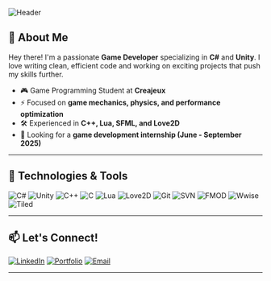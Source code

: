 ![Header](https://capsule-render.vercel.app/api?type=rect&color=gradient&height=200&section=header&text=Leonnel%20Hammel%20%7C%20Game%20Developer&fontSize=30&fontColor=FFFFFF&fontAlign=50&desc=Unity%20%7C%20C%23%20%7C%20C++%20%7C%20Design%20Patterns&descSize=18&descAlign=50)

## 👋 About Me

Hey there! I'm a passionate **Game Developer** specializing in **C#** and **Unity**. I love writing clean, efficient code and working on exciting projects that push my skills further.

- 🎮 Game Programming Student at **Creajeux**
- ⚡ Focused on **game mechanics, physics, and performance optimization**
- 🛠️ Experienced in **C++, Lua, SFML, and Love2D**
- 🚀 Looking for a **game development internship (June - September 2025)**

---

## 🔧 Technologies & Tools

![C#](https://img.shields.io/badge/-C%23-239120?style=for-the-badge&logo=csharp&logoColor=white)
![Unity](https://img.shields.io/badge/-Unity-100000?style=for-the-badge&logo=unity&logoColor=white)
![C++](https://img.shields.io/badge/-C++-00599C?style=for-the-badge&logo=cplusplus&logoColor=white)
![C](https://img.shields.io/badge/-C-A8B9CC?style=for-the-badge&logo=c&logoColor=white)
![Lua](https://img.shields.io/badge/-Lua-2C2D72?style=for-the-badge&logo=lua&logoColor=white)
![Love2D](https://img.shields.io/badge/-Love2D-FF69B4?style=for-the-badge&logo=love&logoColor=white)
![Git](https://img.shields.io/badge/-Git-F05032?style=for-the-badge&logo=git&logoColor=white)
![SVN](https://img.shields.io/badge/-SVN-809CC9?style=for-the-badge&logo=subversion&logoColor=white)
![FMOD](https://img.shields.io/badge/-FMOD-000000?style=for-the-badge&logo=fmod&logoColor=white)
![Wwise](https://img.shields.io/badge/-Wwise-002F6C?style=for-the-badge&logo=wwise&logoColor=white)
![Tiled](https://img.shields.io/badge/-Tiled-FFD700?style=for-the-badge&logo=tiled&logoColor=black)

---

## 📫 Let's Connect!

[![LinkedIn](https://img.shields.io/badge/-LinkedIn-0A66C2?style=for-the-badge&logo=linkedin&logoColor=white)](https://linkedin.com/in/yourprofile)
[![Portfolio](https://img.shields.io/badge/-Portfolio-ff5722?style=for-the-badge&logo=web&logoColor=white)](https://yourportfolio.com)
[![Email](https://img.shields.io/badge/-Email-D14836?style=for-the-badge&logo=gmail&logoColor=white)](mailto:your@email.com)

---
